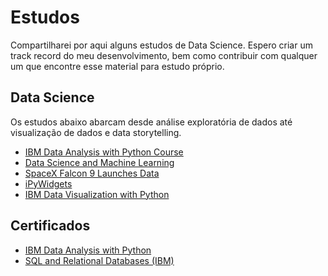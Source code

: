 # Estudos

Compartilharei por aqui alguns estudos de Data Science. Espero criar um track record do meu desenvolvimento, bem como contribuir com qualquer um que encontre esse material para estudo próprio.

## Data Science

Os estudos abaixo abarcam desde análise exploratória de dados até visualização de dados e data storytelling.

- [IBM Data Analysis with Python Course](https://github.com/gabrielrflopes/estudos/blob/main/Data_Analysis_with_Python.ipynb)
- [Data Science and Machine Learning](https://github.com/gabrielrflopes/estudos/blob/main/Python_DS_ML.ipynb)
- [SpaceX Falcon 9 Launches Data](https://github.com/gabrielrflopes/estudos/blob/main/SpaceX_Falcon9_Launches_Data.ipynb)
- [iPyWidgets](https://github.com/gabrielrflopes/estudos/blob/main/iPyWidgets_Criando_intera%C3%A7%C3%B5es_com_os_plots.ipynb)
- [IBM Data Visualization with Python](https://github.com/gabrielrflopes/estudos/blob/main/Data_Visualization_with_Python.ipynb)

## Certificados

- [IBM Data Analysis with Python](https://www.credly.com/badges/4ff462e1-6834-4a6b-856e-03e7b0047c7d/linked_in_profile)
- [SQL and Relational Databases (IBM)](https://courses.cognitiveclass.ai/certificates/dd8369f75490408db92608d9f2476678)
